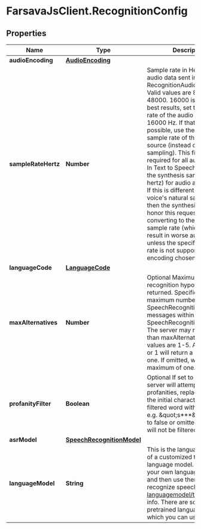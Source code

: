 # FarsavaJsClient.RecognitionConfig

## Properties

Name | Type | Description | Notes
------------ | ------------- | ------------- | -------------
**audioEncoding** | [**AudioEncoding**](AudioEncoding.md) |  | 
**sampleRateHertz** | **Number** | Sample rate in Hertz of the audio data sent in all RecognitionAudio messages. Valid values are 8000-48000. 16000 is optimal. For best results, set the sampling rate of the audio source to 16000 Hz. If that is not possible, use the native sample rate of the audio source (instead of re-sampling). This field is required for all audio formats. In Text to Speech endpoint is the synthesis sample rate (in hertz) for audio and Optional. If this is different from the voice&#39;s natural sample rate, then the synthesizer will honor this request by converting to the desired sample rate (which might result in worse audio quality), unless the specified sample rate is not supported for the encoding chosen.  | [default to 16000]
**languageCode** | [**LanguageCode**](LanguageCode.md) |  | 
**maxAlternatives** | **Number** | Optional Maximum number of recognition hypotheses to be returned. Specifically, the maximum number of SpeechRecognitionAlternative messages within each SpeechRecognitionResult. The server may return fewer than maxAlternatives. Valid values are 1-5. A value of 0 or 1 will return a maximum of one. If omitted, will return a maximum of one. | [optional] [default to 1]
**profanityFilter** | **Boolean** | Optional If set to true, the server will attempt to filter out profanities, replacing all but the initial character in each filtered word with asterisks, e.g. \&quot;s***\&quot;. If set to false or omitted, profanities will not be filtered out. | [optional] [default to true]
**asrModel** | [**SpeechRecognitionModel**](SpeechRecognitionModel.md) |  | [optional] 
**languageModel** | **String** | This is the language model id of a customized trained language model. You can train your own language models and then use them to recognize speech. Refer to [languagemodel/train](#languagemodel/train) for more info.    There are some pretrained language models which you can use.    Model | Description   ------------ | -------------   general | Best for audio content that is not one of the specific language models. This is the default language model and if you are not sure which one to use, simply use &#39;general&#39;.   numbers | Best for audio content that contains only spoken numbers. For examble this language model can be used for speech enabled number input fileds.   yesno | Best for audio content that contains yes or no. For examble this language model can be used to receive confirmation from user.   country | Best for audio content that contains only spoken country. For examble this language model can be used for speech enabled input fileds.   city | Best for audio content that contains only spoken city. For examble this language model      can be used for speech enabled input fileds.   career | Best for audio content that contains only spoken career names. For examble this language model can be used for speech enabled input fileds.  | [optional] 


